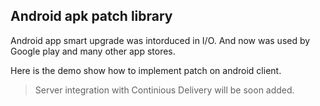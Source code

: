 ## Android apk patch library

Android app smart upgrade was intorduced in I/O.
And now was used by Google play and many other app stores.

Here is the demo show how to implement patch on android client.

> Server integration with Continious Delivery will be soon added.
